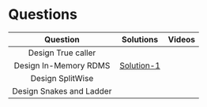# Questions

Question | Solutions | Videos 
| :---:   | :-: | :-: 
|Design True caller | | | 
|Design In-Memory RDMS |[Solution-1](https://github.com/JINDALG/low-level-design-primer-python/tree/main/solutions/in_memory_rdms) | | 
|Design SplitWise | | | 
|Design Snakes and Ladder | | | 
